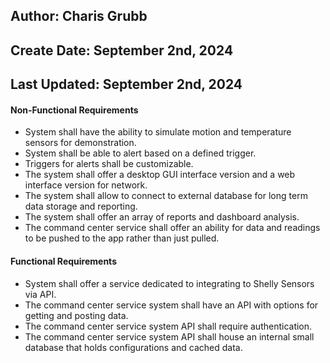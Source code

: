 ## **Author:**             Charis Grubb
## **Create Date:**        September 2nd, 2024
## **Last Updated:**       September 2nd, 2024




#### Non-Functional Requirements

- System shall have the ability to simulate motion and temperature sensors for demonstration.
- System shall be able to alert based on a defined trigger. 
- Triggers for alerts shall be customizable.
- The system shall offer a desktop GUI interface version and a web interface version for network.
- The system shall allow to connect to external database for long term data storage and reporting. 
- The system shall offer an array of reports and dashboard analysis. 
- The command center service shall offer an ability for data and readings to be pushed to the app rather than just pulled.



#### Functional Requirements 
- System shall offer a service dedicated to integrating to Shelly Sensors via API. 
- The command center service system shall have an API with options for getting and posting data.
- The command center service system API shall require authentication.
- The command center service system API shall house an internal small database that holds configurations and cached data. 
